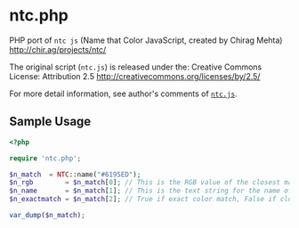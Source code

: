# ntc.php

PHP port of `ntc js` (Name that Color JavaScript, created by Chirag Mehta)
http://chir.ag/projects/ntc/

The original script (`ntc.js`) is released under the: Creative Commons License:
Attribution 2.5 http://creativecommons.org/licenses/by/2.5/

For more detail information, see author's comments of [`ntc.js`](https://github.com/atmarksharp/ntc.php/blob/master/original/ntc.js).

## Sample Usage

```php
<?php

require 'ntc.php';

$n_match  = NTC::name("#6195ED");
$n_rgb        = $n_match[0]; // This is the RGB value of the closest matching color
$n_name       = $n_match[1]; // This is the text string for the name of the match
$n_exactmatch = $n_match[2]; // True if exact color match, False if close-match

var_dump($n_match);
```

